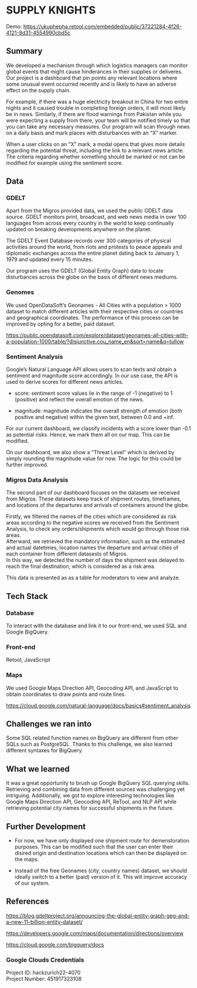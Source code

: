 # SUPPLY KNIGHTS

Demo: https://ukuphepha.retool.com/embedded/public/37221284-4f26-4121-8d31-4554990cbd5c

## Summary

We developed a mechanism through which logistics managers can monitor global events that might cause hinderances in their supplies or deliveres. Our project is a dashboard that pin points any relevant locations where some unusual event occurred recently and is likely to have an adverse effect on the supply chain.

For example, if there was a huge electricity breakout in China for two entire nights and it caused trouble in completing foreign orders, it will most likely be in news. Similarly, if there are flood warnings from Pakistan while you were expecting a supply from there, your team will be notified timely so that you can take any necessary measures. Our program will scan through news on a daily basis and mark places with disturbances with an “X” marker. 

When a user clicks on an “X” mark, a modal opens that gives more details regarding the potential threat, including the link to a relevant news article. The criteria regarding whether something should be marked or not can be modified for example using the sentiment score.

## Data

### GDELT

Apart from the Migros provided data, we used the public GDELT data source. GDELT monitors print, broadcast, and web news media in over 100 languages from across every country in the world to keep continually updated on breaking developments anywhere on the planet. 

The GDELT Event Database records over 300 categories of physical activities around the world, from riots and protests to peace appeals and diplomatic exchanges across the entire planet dating back to January 1, 1979 and updated every 15 minutes.

Our program uses the GDELT (Global Entity Graph) data to locate disturbances across the globe on the basis of different news mediums.

### Genomes

We used OpenDataSoft’s 
Geonames - All Cities with a population > 1000 dataset to match different articles with their respective cities or countries and geographical coordinates. The performance of this process can be improved by opting for a better, paid dataset.  

https://public.opendatasoft.com/explore/dataset/geonames-all-cities-with-a-population-1000/table/?disjunctive.cou_name_en&sort=name&q=tullow

### Sentiment Analysis

Google’s Natural Language API allows users to scan texts and obtain a sentiment and magnitude score accordingly. In our use case, the API is used to derive scores for different news articles.

* score: sentiment score values lie in the range of -1 (negative) to 1 (positive) and reflect the overall emotion of the news. 

* magnitude: magnitude indicates the overall strength of emotion (both positive and negative) within the given text, between 0.0 and +inf.

For our current dashboard, we classify incidents with a score lower than -0.1 as potential risks. Hence, we mark them all on our map. This can be modified.

On our dashboard, we also show a “Threat Level” which is derived by simply rounding the magnitude value for now. The logic for this could be further improved. 

### Migros Data Analysis

The second part of our dashboard focuses on the datasets we received from Migros. These datasets keep track of shipment routes, timeframes, and locations of the departures and arrivals of containers around the globe. 

Firstly, we filtered the names of the cities which are considered as risk areas according to the negative scores we received from the Sentiment Analysis, to check any orders/shipments which would go through those risk areas. <br/>
Afterward, we retrieved the mandatory information, such as the estimated and actual datetimes, location names the departure and arrival cities of each container from different datasests of Migros. <br/>
In this way, we detected the number of days the shipment was delayed to reach the final destination, which is considered as a risk area.  

This data is presented as as a table for moderators to view and analyze. 


## Tech Stack

### Database

To interact with the database and link it to our front-end, we used SQL and Google BigQuery.

### Front-end

Retool, JavaScript

### Maps

We used Google Maps Direction API, Geocoding API, and JavaScript to obtain coordinates to draw points and route lines.

https://cloud.google.com/natural-language/docs/basics#sentiment_analysis

## Challenges we ran into
Some SQL related function names on BigQuery are different from other SQLs such as PostgreSQL. Thanks to this challenge, we also learned different syntaxes for BigQuery. 


## What we learned

It was a great opportunity to brush up Google BigQuery SQL querying skills. Retrieving and combining data from different sources was challenging yet intriguing. Additionally, we got to explore interesting technologies like Google Maps Direction API, Geocoding API, ReTool, and NLP API while retrieving potential city names for successful shipments in the future.

## Further Development

* For now, we have only displayed one shipment route for demenstoration purposes. This can be modified such that the user can enter their disired origin and destination locations which can then be displayed on the maps.

* Instead of the free Geonames (city, country names) dataset, we should ideally switch to a better (paid) version of it. This will improve accuracy of our system. 

## References

https://blog.gdeltproject.org/announcing-the-global-entity-graph-geg-and-a-new-11-billion-entity-dataset/

https://developers.google.com/maps/documentation/directions/overview

https://cloud.google.com/bigquery/docs

### Google Clouds Credentials
Project ID: hackzurich22-4070 <br/>
Project Number: 451917323108 <br/>

